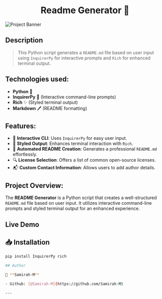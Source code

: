 <h1 align="center">Readme Generator 🚀</h1>

![Project Banner](https://via.placeholder.com/1200x400.png?text=README+Generator)

## Description

> This Python script generates a `README.md` file based on user input using `InquirerPy` for interactive prompts and `Rich` for enhanced terminal output.

## Technologies used:

- **Python** 🐍
- **InquirerPy** 📜 (Interactive command-line prompts)
- **Rich** ✨ (Styled terminal output)
- **Markdown** 🖊️ (README formatting)

## Features:

- 📝 **Interactive CLI**: Uses `InquirerPy` for easy user input.
- 🎨 **Styled Output**: Enhances terminal interaction with `Rich`.
- 📄 **Automated README Creation**: Generates a professional `README.md` effortlessly.
- 🔍 **License Selection**: Offers a list of common open-source licenses.
- 📬 **Custom Contact Information**: Allows users to add author details.

## Project Overview:

The **README Generator** is a Python script that creates a well-structured `README.md` file based on user input. It utilizes interactive command-line prompts and styled terminal output for an enhanced experience.

## Live Demo

## 📥 Installation

```bash
pip install InquirerPy rich

## Author

👤 **Samirah-M**

- Github: [@Samirah-M](https://github.com/Samirah-M)

---
```
